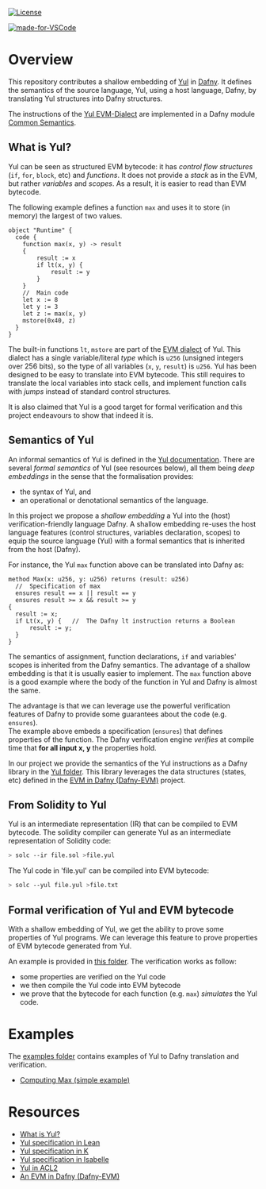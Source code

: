 
[![License](https://img.shields.io/badge/License-Apache%202.0-orange.svg)](https://opensource.org/licenses/Apache-2.0)

[![made-for-VSCode](https://img.shields.io/badge/Made%20for-VSCode-1f42ff.svg)](https://code.visualstudio.com/)

# Overview

This repository contributes a shallow embedding of [Yul](https://docs.soliditylang.org/en/latest/yul.html) in [Dafny](https://github.com/dafny-lang/dafny).
It defines the semantics of the source language, Yul, using a host language, Dafny, by translating Yul structures into Dafny structures.

The instructions of the [Yul EVM-Dialect](https://docs.soliditylang.org/en/latest/yul.html#evm-dialect) are implemented in a Dafny module [Common Semantics](./src/dafny/Yul/CommonSem.dfy).

## What is Yul?

Yul can be seen as structured EVM bytecode: it has _control flow structures_ (`if`, `for`, `block`, etc) and _functions_.
It does not provide a _stack_ as in the EVM, but rather _variables_ and _scopes_.
As a result, it is easier to read than EVM bytecode.

The following example defines a function `max` and uses it to store (in memory) the largest of two values. 

```solidity
object "Runtime" {
  code {
    function max(x, y) -> result 
    {
        result := x
        if lt(x, y) {
            result := y 
        } 
    }
    //  Main code
    let x := 8
    let y := 3
    let z := max(x, y)
    mstore(0x40, z)
  }
}
```

The built-in functions `lt`, `mstore` are part of the [EVM dialect](https://docs.soliditylang.org/en/latest/yul.html#evm-dialect) of Yul.
This dialect has a single variable/literal _type_ which is `u256` (unsigned integers over 256 bits), so the type of all variables (`x`, `y`, `result`) is `u256`.
Yul has been designed to be easy to translate into EVM bytecode.
This still requires to translate the local variables into stack cells, and implement function calls with _jumps_ instead of standard control structures.

It is also claimed that Yul is a good target for formal verification and this project endeavours to show that indeed it is.

## Semantics of Yul

An informal semantics of Yul is defined in the [Yul documentation](https://docs.soliditylang.org/en/latest/yul.html#formal-specification).
There are several _formal semantics_ of Yul (see resources below), all them being _deep embeddings_ in the sense that the formalisation provides:
- the syntax of Yul, and
- an operational or denotational semantics of the language.

In this project we propose a _shallow embedding_ a Yul into the (host) verification-friendly language Dafny.
A shallow embedding re-uses the host language features (control structures, variables declaration, scopes) to equip the source language (Yul) with a formal 
semantics that is inherited from the host (Dafny).

For instance, the Yul `max` function above can be translated into Dafny as:

```dafny
method Max(x: u256, y: u256) returns (result: u256)
  //  Specification of max
  ensures result == x || result == y
  ensures result >= x && result >= y
{
  result := x;        
  if Lt(x, y) {   //  The Dafny lt instruction returns a Boolean
      result := y;
  }
}
```
The semantics of assignment, function declarations, `if` and variables' scopes is inherited from the Dafny semantics.
The advantage of a shallow embedding is that it is usually easier to implement.
The `max` function above is a good example where the body of the function in Yul and Dafny is almost the same.

The advantage is that we can leverage use the powerful verification features of Dafny to provide some guarantees about the code (e.g. `ensures`).  
The example above embeds a specification (`ensures`) that defines properties of the function. The Dafny verification engine _verifies_ at compile time that **for all input x, y** the properties hold. 

In our project we provide the semantics of the Yul instructions as a Dafny library in the [Yul folder](./src/dafny/Yul/).
This library leverages the data structures (states, etc) defined in the [EVM in Dafny (Dafny-EVM)](https://github.com/Consensys/evm-dafny) project.

## From Solidity to Yul

Yul is an intermediate representation (IR) that can be compiled to EVM bytecode.
The solidity compiler can generate Yul as an intermediate representation of Solidity code:

```zsh
> solc --ir file.sol >file.yul
```

The Yul code in 'file.yul' can be compiled into EVM bytecode:
```zsh
> solc --yul file.yul >file.txt
```

## Formal verification of Yul and EVM bytecode

With a shallow embedding of Yul, we get the ability to prove some properties of Yul programs.
We can leverage this feature to prove properties of EVM bytecode generated from Yul.


An example is provided in [this folder](src/dafny/yul-bytecode-verif/max).
The verification works as follow:

- some properties are verified on the Yul code
- we then compile the Yul code into EVM bytecode
- we prove that the bytecode for each function (e.g. `max`) _simulates_ the Yul code.

# Examples

The [examples folder](src/dafny/yul-verif-examples) contains examples of Yul to Dafny translation and verification.

- [Computing Max (simple example)](./src/dafny/yul-verif-examples/max/README.md)
# Resources

- [What is Yul?](https://www.quicknode.com/guides/ethereum-development/smart-contracts/what-is-yul)
- [Yul specification in Lean](https://github.com/NethermindEth/Yul-Specification)
- [Yul specification in K](https://github.com/ethereum/Yul-K/tree/master)
- [Yul specification in Isabelle](https://github.com/mmalvarez/Yul-Isabelle)
- [Yul in ACL2](https://github.com/acl2/acl2/tree/master/books/kestrel/yul/language)
- [An EVM in Dafny (Dafny-EVM)](https://github.com/Consensys/evm-dafny)
